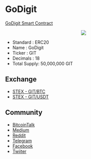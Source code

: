 # GoDigit
[GoDigit Smart Contract](https://etherscan.io/token/0x1d0582fa759e4b9beab4f6f82cc539ac62c49250)
<p align="center"><img src="https://godigitio.github.io/GoDigit/images/logo-256.png"></p>

* Standard : ERC20
* Name : GoDigit
* Ticker : GIT
* Decimals : 18
* Total Supply: 50,000,000 GIT

<p align="center">
<script src="https://widgets.coingecko.com/coingecko-coin-price-chart-widget.js"></script>
<coingecko-coin-price-chart-widget currency="usd" coin-id="godigit" locale="en" height="300"></coingecko-coin-price-chart-widget>
</p>

## Exchange
- [STEX - GIT/BTC](https://app.stex.com/en/basic-trade/pair/BTC/GIT/240)
- [STEX - GIT/USDT](https://app.stex.com/en/basic-trade/pair/USDT/GIT/240)

## Community
* [BitcoinTalk](https://bitcointalk.org/index.php?topic=4963107.0)
* [Medium](https://medium.com/@GoDigitIO/)
* [Reddit](https://www.reddit.com/r/GoDigit)
* [Telegram](https://t.me/GoDigit_GIT)
* [Facebook](https://www.facebook.com/GoDigitIO/)
* [Twiiter](https://twitter.com/GoDigitIO)
